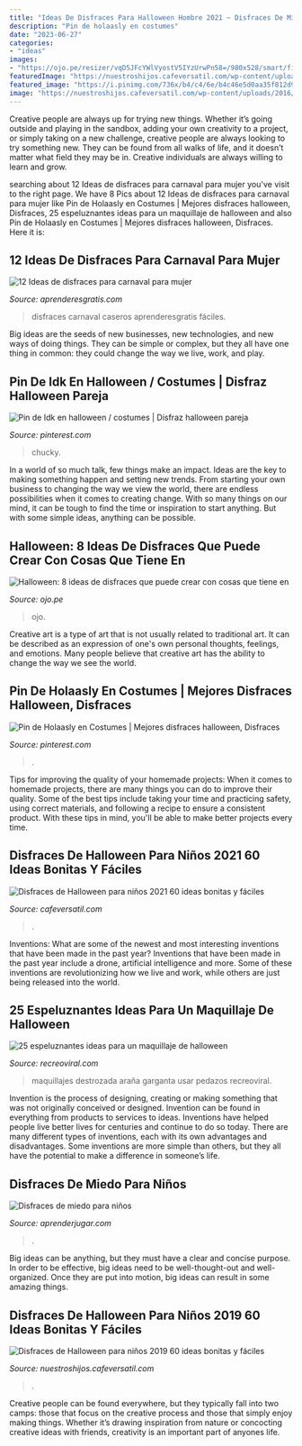 ```yaml
---
title: "Ideas De Disfraces Para Halloween Hombre 2021 ~ Disfraces De Miedo Para Niños"
description: "Pin de holaasly en costumes"
date: "2023-06-27"
categories:
- "ideas"
images:
- "https://ojo.pe/resizer/vqD5JFcYWlVyostV5IYzUrwPn58=/980x528/smart/filters:format(jpeg):quality(75)/cloudfront-us-east-1.images.arcpublishing.com/elcomercio/BU6HQBLHK5C2DP4DE5EUIX5YO4.png"
featuredImage: "https://nuestroshijos.cafeversatil.com/wp-content/uploads/2016/11/015-35.jpg"
featured_image: "https://i.pinimg.com/736x/b4/c4/6e/b4c46e5d0aa35f812d9e626bcac76a97.jpg"
image: "https://nuestroshijos.cafeversatil.com/wp-content/uploads/2016/11/015-35.jpg"
---
```



Creative people are always up for trying new things. Whether it’s going outside and playing in the sandbox, adding your own creativity to a project, or simply taking on a new challenge, creative people are always looking to try something new. They can be found from all walks of life, and it doesn’t matter what field they may be in. Creative individuals are always willing to learn and grow.

	

		
searching about 12 Ideas de disfraces para carnaval para mujer you've visit to the right page. We have 8 Pics about 12 Ideas de disfraces para carnaval para mujer like Pin de Holaasly en Costumes | Mejores disfraces halloween, Disfraces, 25 espeluznantes ideas para un maquillaje de halloween and also Pin de Holaasly en Costumes | Mejores disfraces halloween, Disfraces. Here it is:
		
    
## 12 Ideas De Disfraces Para Carnaval Para Mujer

<img loading=lazy src="https://www.aprenderesgratis.com/wp-content/uploads/2019/02/disfraz-casero-mary-poppins-573x1024.jpg" onerror="this.onerror=null;this.src='https://tse4.mm.bing.net/th?id=OIP.ssW-yx_C_e-W1EU_pboSRQHaNP&amp;pid=15.1';" alt="12 Ideas de disfraces para carnaval para mujer">

_Source: aprenderesgratis.com_

>disfraces carnaval caseros aprenderesgratis fáciles. 

	

Big ideas are the seeds of new businesses, new technologies, and new ways of doing things. They can be simple or complex, but they all have one thing in common: they could change the way we live, work, and play.

    
## Pin De Idk En Halloween / Costumes | Disfraz Halloween Pareja

<img loading=lazy src="https://i.pinimg.com/736x/b4/c4/6e/b4c46e5d0aa35f812d9e626bcac76a97.jpg" onerror="this.onerror=null;this.src='https://tse3.mm.bing.net/th?id=OIP.eJeNeUi9RJVmFf_q11hdcAHaLR&amp;pid=15.1';" alt="Pin de Idk en halloween / costumes | Disfraz halloween pareja">

_Source: pinterest.com_

>chucky. 

	

In a world of so much talk, few things make an impact. Ideas are the key to making something happen and setting new trends. From starting your own business to changing the way we view the world, there are endless possibilities when it comes to creating change. With so many things on our mind, it can be tough to find the time or inspiration to start anything. But with some simple ideas, anything can be possible.

    
## Halloween: 8 Ideas De Disfraces Que Puede Crear Con Cosas Que Tiene En

<img loading=lazy src="https://ojo.pe/resizer/vqD5JFcYWlVyostV5IYzUrwPn58=/980x528/smart/filters:format(jpeg):quality(75)/cloudfront-us-east-1.images.arcpublishing.com/elcomercio/BU6HQBLHK5C2DP4DE5EUIX5YO4.png" onerror="this.onerror=null;this.src='https://tse1.mm.bing.net/th?id=OIP.v7dKQXPsnYTQY81n5Why3wHaD_&amp;pid=15.1';" alt="Halloween: 8 ideas de disfraces que puede crear con cosas que tiene en">

_Source: ojo.pe_

>ojo. 

	

Creative art is a type of art that is not usually related to traditional art. It can be described as an expression of one's own personal thoughts, feelings, and emotions. Many people believe that creative art has the ability to change the way we see the world.

    
## Pin De Holaasly En Costumes | Mejores Disfraces Halloween, Disfraces

<img loading=lazy src="https://i.pinimg.com/736x/59/cf/61/59cf615c1f06fdcc6e396120a657b465.jpg" onerror="this.onerror=null;this.src='https://tse2.mm.bing.net/th?id=OIP.xj2vsrQnPmxqjQZFYpT2TgHaJ3&amp;pid=15.1';" alt="Pin de Holaasly en Costumes | Mejores disfraces halloween, Disfraces">

_Source: pinterest.com_

>. 

	

Tips for improving the quality of your homemade projects:
When it comes to homemade projects, there are many things you can do to improve their quality. Some of the best tips include taking your time and practicing safety, using correct materials, and following a recipe to ensure a consistent product. With these tips in mind, you'll be able to make better projects every time.

    
## Disfraces De Halloween Para Niños 2021 60 Ideas Bonitas Y Fáciles

<img loading=lazy src="https://cafeversatil.com/nuestroshijos/wp-content/uploads/2016/11/022-26.jpg" onerror="this.onerror=null;this.src='https://tse1.mm.bing.net/th?id=OIP.apAaDIxrUYLbDfVdSGilTAHaJ3&amp;pid=15.1';" alt="Disfraces de Halloween para niños 2021 60 ideas bonitas y fáciles">

_Source: cafeversatil.com_

>. 

	

Inventions: What are some of the newest and most interesting inventions that have been made in the past year?
Inventions that have been made in the past year include a drone, artificial intelligence and more. Some of these inventions are revolutionizing how we live and work, while others are just being released into the world.

    
## 25 Espeluznantes Ideas Para Un Maquillaje De Halloween

<img loading=lazy src="https://www.recreoviral.com/wp-content/uploads/2015/04/Maquillajes-21.jpg" onerror="this.onerror=null;this.src='https://tse1.mm.bing.net/th?id=OIP.LpDODac3DL7p4EarvJfLHwHaFi&amp;pid=15.1';" alt="25 espeluznantes ideas para un maquillaje de halloween">

_Source: recreoviral.com_

>maquillajes destrozada araña garganta usar pedazos recreoviral. 

	

Invention is the process of designing, creating or making something that was not originally conceived or designed. Invention can be found in everything from products to services to ideas. Inventions have helped people live better lives for centuries and continue to do so today. There are many different types of inventions, each with its own advantages and disadvantages. Some inventions are more simple than others, but they all have the potential to make a difference in someone’s life.

    
## Disfraces De Miedo Para Niños

<img loading=lazy src="http://aprenderjugar.com/wp-content/uploads/2014/10/disfracesdemiedo4-halloween.jpg" onerror="this.onerror=null;this.src='https://tse2.mm.bing.net/th?id=OIP.pf0gQtruq39F2n_EECo8PwHaFj&amp;pid=15.1';" alt="Disfraces de miedo para niños">

_Source: aprenderjugar.com_

>. 

	

Big ideas can be anything, but they must have a clear and concise purpose. In order to be effective, big ideas need to be well-thought-out and well-organized. Once they are put into motion, big ideas can result in some amazing things.

    
## Disfraces De Halloween Para Niños 2019 60 Ideas Bonitas Y Fáciles

<img loading=lazy src="https://nuestroshijos.cafeversatil.com/wp-content/uploads/2016/11/015-35.jpg" onerror="this.onerror=null;this.src='https://tse1.mm.bing.net/th?id=OIP.f-tYroAQi3tGjjiOA1lpyAAAAA&amp;pid=15.1';" alt="Disfraces de Halloween para niños 2019 60 ideas bonitas y fáciles">

_Source: nuestroshijos.cafeversatil.com_

>. 

	

Creative people can be found everywhere, but they typically fall into two camps: those that focus on the creative process and those that simply enjoy making things. Whether it’s drawing inspiration from nature or concocting creative ideas with friends, creativity is an important part of anyones life.

